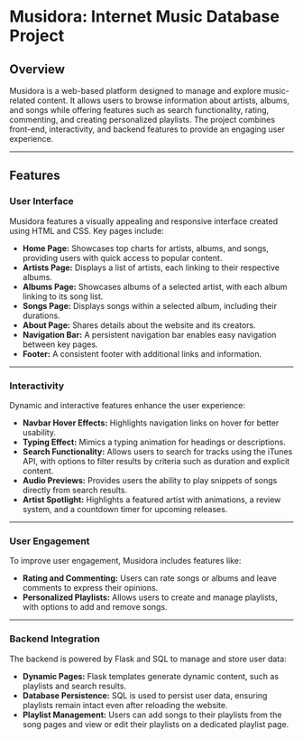 # Musidora: Internet Music Database Project

## Overview

Musidora is a web-based platform designed to manage and explore music-related content. It allows users to browse information about artists, albums, and songs while offering features such as search functionality, rating, commenting, and creating personalized playlists. The project combines front-end, interactivity, and backend features to provide an engaging user experience.

---

## Features

### **User Interface**

Musidora features a visually appealing and responsive interface created using HTML and CSS. Key pages include:

- **Home Page:** Showcases top charts for artists, albums, and songs, providing users with quick access to popular content.
- **Artists Page:** Displays a list of artists, each linking to their respective albums.
- **Albums Page:** Showcases albums of a selected artist, with each album linking to its song list.
- **Songs Page:** Displays songs within a selected album, including their durations.
- **About Page:** Shares details about the website and its creators.
- **Navigation Bar:** A persistent navigation bar enables easy navigation between key pages.
- **Footer:** A consistent footer with additional links and information.

---

### **Interactivity**

Dynamic and interactive features enhance the user experience:

- **Navbar Hover Effects:** Highlights navigation links on hover for better usability.
- **Typing Effect:** Mimics a typing animation for headings or descriptions.
- **Search Functionality:** Allows users to search for tracks using the iTunes API, with options to filter results by criteria such as duration and explicit content.
- **Audio Previews:** Provides users the ability to play snippets of songs directly from search results.
- **Artist Spotlight:** Highlights a featured artist with animations, a review system, and a countdown timer for upcoming releases.

---

### **User Engagement**

To improve user engagement, Musidora includes features like:

- **Rating and Commenting:** Users can rate songs or albums and leave comments to express their opinions.
- **Personalized Playlists:** Allows users to create and manage playlists, with options to add and remove songs.

---

### **Backend Integration**

The backend is powered by Flask and SQL to manage and store user data:

- **Dynamic Pages:** Flask templates generate dynamic content, such as playlists and search results.
- **Database Persistence:** SQL is used to persist user data, ensuring playlists remain intact even after reloading the website.
- **Playlist Management:** Users can add songs to their playlists from the song pages and view or edit their playlists on a dedicated playlist page.
